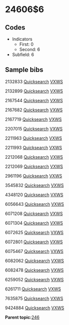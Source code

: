 # 24606$6

## Codes

-   Indicators
    -   First: 0
    -   Second: 6
-   Subfield: 6

## Sample bibs

2132833 [Quicksearch](https://search.library.yale.edu/catalog/2132833) [VXWS](http://prodorbis.library.yale.edu:7014/vxws/GetHoldingsService?bibId=2132833)

2132899 [Quicksearch](https://search.library.yale.edu/catalog/2132899) [VXWS](http://prodorbis.library.yale.edu:7014/vxws/GetHoldingsService?bibId=2132899)

2167544 [Quicksearch](https://search.library.yale.edu/catalog/2167544) [VXWS](http://prodorbis.library.yale.edu:7014/vxws/GetHoldingsService?bibId=2167544)

2167682 [Quicksearch](https://search.library.yale.edu/catalog/2167682) [VXWS](http://prodorbis.library.yale.edu:7014/vxws/GetHoldingsService?bibId=2167682)

2167719 [Quicksearch](https://search.library.yale.edu/catalog/2167719) [VXWS](http://prodorbis.library.yale.edu:7014/vxws/GetHoldingsService?bibId=2167719)

2207015 [Quicksearch](https://search.library.yale.edu/catalog/2207015) [VXWS](http://prodorbis.library.yale.edu:7014/vxws/GetHoldingsService?bibId=2207015)

2211963 [Quicksearch](https://search.library.yale.edu/catalog/2211963) [VXWS](http://prodorbis.library.yale.edu:7014/vxws/GetHoldingsService?bibId=2211963)

2211993 [Quicksearch](https://search.library.yale.edu/catalog/2211993) [VXWS](http://prodorbis.library.yale.edu:7014/vxws/GetHoldingsService?bibId=2211993)

2212068 [Quicksearch](https://search.library.yale.edu/catalog/2212068) [VXWS](http://prodorbis.library.yale.edu:7014/vxws/GetHoldingsService?bibId=2212068)

2212069 [Quicksearch](https://search.library.yale.edu/catalog/2212069) [VXWS](http://prodorbis.library.yale.edu:7014/vxws/GetHoldingsService?bibId=2212069)

2961196 [Quicksearch](https://search.library.yale.edu/catalog/2961196) [VXWS](http://prodorbis.library.yale.edu:7014/vxws/GetHoldingsService?bibId=2961196)

3545832 [Quicksearch](https://search.library.yale.edu/catalog/3545832) [VXWS](http://prodorbis.library.yale.edu:7014/vxws/GetHoldingsService?bibId=3545832)

4348120 [Quicksearch](https://search.library.yale.edu/catalog/4348120) [VXWS](http://prodorbis.library.yale.edu:7014/vxws/GetHoldingsService?bibId=4348120)

6056643 [Quicksearch](https://search.library.yale.edu/catalog/6056643) [VXWS](http://prodorbis.library.yale.edu:7014/vxws/GetHoldingsService?bibId=6056643)

6071208 [Quicksearch](https://search.library.yale.edu/catalog/6071208) [VXWS](http://prodorbis.library.yale.edu:7014/vxws/GetHoldingsService?bibId=6071208)

6071304 [Quicksearch](https://search.library.yale.edu/catalog/6071304) [VXWS](http://prodorbis.library.yale.edu:7014/vxws/GetHoldingsService?bibId=6071304)

6072625 [Quicksearch](https://search.library.yale.edu/catalog/6072625) [VXWS](http://prodorbis.library.yale.edu:7014/vxws/GetHoldingsService?bibId=6072625)

6072801 [Quicksearch](https://search.library.yale.edu/catalog/6072801) [VXWS](http://prodorbis.library.yale.edu:7014/vxws/GetHoldingsService?bibId=6072801)

6075467 [Quicksearch](https://search.library.yale.edu/catalog/6075467) [VXWS](http://prodorbis.library.yale.edu:7014/vxws/GetHoldingsService?bibId=6075467)

6082062 [Quicksearch](https://search.library.yale.edu/catalog/6082062) [VXWS](http://prodorbis.library.yale.edu:7014/vxws/GetHoldingsService?bibId=6082062)

6082478 [Quicksearch](https://search.library.yale.edu/catalog/6082478) [VXWS](http://prodorbis.library.yale.edu:7014/vxws/GetHoldingsService?bibId=6082478)

6259052 [Quicksearch](https://search.library.yale.edu/catalog/6259052) [VXWS](http://prodorbis.library.yale.edu:7014/vxws/GetHoldingsService?bibId=6259052)

6261711 [Quicksearch](https://search.library.yale.edu/catalog/6261711) [VXWS](http://prodorbis.library.yale.edu:7014/vxws/GetHoldingsService?bibId=6261711)

7635875 [Quicksearch](https://search.library.yale.edu/catalog/7635875) [VXWS](http://prodorbis.library.yale.edu:7014/vxws/GetHoldingsService?bibId=7635875)

9424884 [Quicksearch](https://search.library.yale.edu/catalog/9424884) [VXWS](http://prodorbis.library.yale.edu:7014/vxws/GetHoldingsService?bibId=9424884)

**Parent topic:**[246](../../tags/246/246.md)


